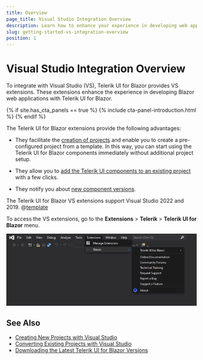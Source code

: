 ```yaml
---
title: Overview
page_title: Visual Studio Integration Overview
description: Learn how to enhance your experience in developing web applications with the Progress Telerik UI for Blazor library.
slug: getting-started-vs-integration-overview
position: 1
---
```


# Visual Studio Integration Overview

To integrate with Visual Studio (VS), Telerik UI for Blazor provides VS extensions. These extensions enhance the experience in developing Blazor web applications with Telerik UI for Blazor.

{% if site.has_cta_panels == true %}
{% include cta-panel-introduction.html %}
{% endif %}

The Telerik UI for Blazor extensions provide the following advantages:

* They facilitate the [creation of projects](slug://getting-started-vs-integration-new-project) and enable you to create a pre-configured project from a template. In this way, you can start using the Telerik UI for Blazor components immediately without additional project setup.

* They allow you to [add the Telerik UI components to an existing project](slug://getting-started-vs-integration-convert-project) with a few clicks.

* They notify you about [new component versions](slug://getting-started-vs-integration-latest-version ).

The Telerik UI for Blazor VS extensions support Visual Studio 2022 and 2019. @[template](/_contentTemplates/common/general-info.md#vsx-download)

To access the VS extensions, go to the **Extensions** > **Telerik** > **Telerik UI for Blazor** menu.

![Telerik UI for Blazor Visual Studio Extensions window](images/open-vs-extensions.png)

## See Also

* [Creating New Projects with Visual Studio](slug://getting-started-vs-integration-new-project)
* [Converting Existing Projects with Visual Studio](slug://getting-started-vs-integration-convert-project)
* [Downloading the Latest Telerik UI for Blazor Versions](slug://getting-started-vs-integration-latest-version)
